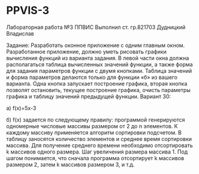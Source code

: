 # PPVIS-3
Лабораторная работа №3 ППВИС
Выполнил ст. гр.821703 Дудницкий Владислав

Задание:
Разработать оконное приложение с одним главным окном. Разработанное приложение, должно уметь рисовать графики
вычисления функций из варианта задания. В левой части окна должна
располагаться таблица вычисленных значений функции, а также форма для
задания параметров функции с двумя кнопками. Таблица значений и форма
параметров делаются только для функции «б» из вашего варианта. Одна
кнопка запускает построение графика, вторая кнопка позволят остановить,
текущее построение графика, очисть параметры графика и таблицу значений
предыдущей функции.
Вариант 30: 

а) f(x)=5x-3

б) f(x) задается по следующему правилу: программой генерируются
одномерные числовые массивы размером от 2 до n элементов. К каждому
массиву применяется алгоритм сортировки подсчетом. В таблицу заносятся
количество элементов и среднее время сортировки массива. Для получение
среднего времени необходимо отсортировать k массивов одного размера.
Шаг увеличения размера массива 1. Под шагом понимается, что сначала
программа отсортирует k массивов размером 2, затем k массивов размером 3,
и т.д.
